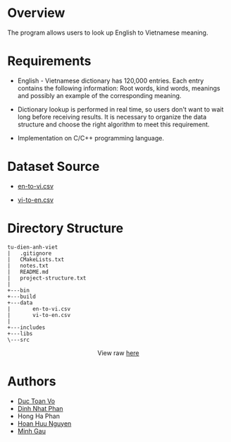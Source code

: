 # Overview

 The program allows users to look up English to Vietnamese meaning.

# Requirements

* English - Vietnamese dictionary has 120,000 entries. Each entry contains the following information: Root words, kind words, meanings and possibly an example of the corresponding meaning.

* Dictionary lookup is performed in real time, so users don't want to wait long before receiving results. It is necessary to organize the data structure and choose the right algorithm to meet this requirement.

* Implementation on C/C++ programming language.

# Dataset Source

* [en-to-vi.csv](https://www.kaggle.com/flightstar/english-vietnamese-dataset)

* [vi-to-en.csv](https://www.kaggle.com/flightstar/vietnamese-english-dataset)

# Directory Structure

```
tu-dien-anh-viet
|   .gitignore
|   CMakeLists.txt
|   notes.txt
|   README.md
|   project-structure.txt
|   
+---bin
+---build
+---data
|       en-to-vi.csv
|       vi-to-en.csv
|       
+---includes
+---libs
\---src
```

<p align = "center">View raw <a href = "https://raw.githubusercontent.com/ductoanvo/tu-dien-anh-viet/master/project-structure.txt">here</a></p>

# Authors
* [Duc Toan Vo](https://ductoan.dev) 
* [Dinh Nhat Phan](https://github.com/rupinphan12345)
* Hong Ha Phan
* [Hoan Huu Nguyen](https://github.com/nguyenhoanhuu)
* [Minh Gau](https://github.com/monnumon)